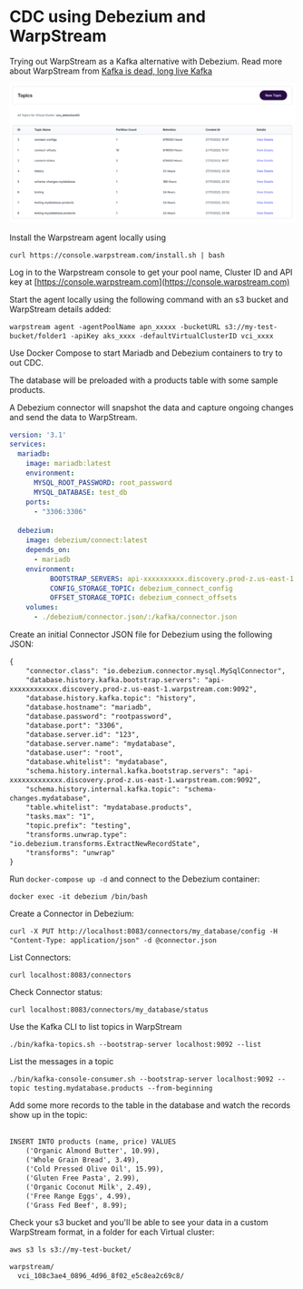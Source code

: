 # CDC using Debezium and WarpStream

Trying out WarpStream as a Kafka alternative with Debezium. Read more about WarpStream from [Kafka is dead, long live Kafka](https://www.warpstream.com/blog/kafka-is-dead-long-live-kafka)

![WarpStream Topics list](files/warpstream_topics.png)

Install the Warpstream agent locally using

```
curl https://console.warpstream.com/install.sh | bash
```

Log in to the Warpstream console to get your pool name, Cluster ID and API key at [https://console.warpstream.com](https://console.warpstream.com)

Start the agent locally using the following command with an s3 bucket and WarpStream details added:

```
warpstream agent -agentPoolName apn_xxxxx -bucketURL s3://my-test-bucket/folder1 -apiKey aks_xxxx -defaultVirtualClusterID vci_xxxx
```

Use Docker Compose to start Mariadb and Debezium containers to try to out CDC.

The database will be preloaded with a products table with some sample products.

A Debezium connector will snapshot the data and capture ongoing changes and send the data to WarpStream.

```docker-compose.yml
version: '3.1'
services:
  mariadb:
    image: mariadb:latest
    environment:
      MYSQL_ROOT_PASSWORD: root_password
      MYSQL_DATABASE: test_db
    ports:
      - "3306:3306"

  debezium:
    image: debezium/connect:latest
    depends_on:
      - mariadb
    environment:
          BOOTSTRAP_SERVERS: api-xxxxxxxxxx.discovery.prod-z.us-east-1.warpstream.com:9092
          CONFIG_STORAGE_TOPIC: debezium_connect_config
          OFFSET_STORAGE_TOPIC: debezium_connect_offsets
    volumes:
      - ./debezium/connector.json/:/kafka/connector.json
```

Create an initial Connector JSON file for Debezium using the following JSON:

```
{
    "connector.class": "io.debezium.connector.mysql.MySqlConnector",
    "database.history.kafka.bootstrap.servers": "api-xxxxxxxxxxxx.discovery.prod-z.us-east-1.warpstream.com:9092",
    "database.history.kafka.topic": "history",
    "database.hostname": "mariadb",
    "database.password": "rootpassword",
    "database.port": "3306",
    "database.server.id": "123",
    "database.server.name": "mydatabase",
    "database.user": "root",
    "database.whitelist": "mydatabase",
    "schema.history.internal.kafka.bootstrap.servers": "api-xxxxxxxxxxxxx.discovery.prod-z.us-east-1.warpstream.com:9092",
    "schema.history.internal.kafka.topic": "schema-changes.mydatabase",
    "table.whitelist": "mydatabase.products",
    "tasks.max": "1",
    "topic.prefix": "testing",
    "transforms.unwrap.type": "io.debezium.transforms.ExtractNewRecordState",
    "transforms": "unwrap"
}
```

Run `docker-compose up -d` and connect to the Debezium container:

```
docker exec -it debezium /bin/bash
```

Create a Connector in Debezium:

```
curl -X PUT http://localhost:8083/connectors/my_database/config -H "Content-Type: application/json" -d @connector.json
```

List Connectors:

```
curl localhost:8083/connectors
```

Check Connector status:

```
curl localhost:8083/connectors/my_database/status
```

Use the Kafka CLI to list topics in WarpStream

```
./bin/kafka-topics.sh --bootstrap-server localhost:9092 --list
```

List the messages in a topic

```
./bin/kafka-console-consumer.sh --bootstrap-server localhost:9092 --topic testing.mydatabase.products --from-beginning
```

Add some more records to the table in the database and watch the records show up in the topic:

```

INSERT INTO products (name, price) VALUES
    ('Organic Almond Butter', 10.99),
    ('Whole Grain Bread', 3.49),
    ('Cold Pressed Olive Oil', 15.99),
    ('Gluten Free Pasta', 2.99),
    ('Organic Coconut Milk', 2.49),
    ('Free Range Eggs', 4.99),
    ('Grass Fed Beef', 8.99);
```

Check your s3 bucket and you'll be able to see your data in a custom WarpStream format, in a folder for each Virtual cluster:

```
aws s3 ls s3://my-test-bucket/
```

```
warpstream/
  vci_108c3ae4_0896_4d96_8f02_e5c8ea2c69c8/
```
